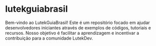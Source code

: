# lutekguiabrasil
Bem-vindo ao LutekGuiaBrasil! Este é um repositório focado em ajudar desenvolvedores iniciantes através de exemplos de códigos, tutoriais e recursos. Nosso objetivo é facilitar a aprendizagem e incentivar a contribuição para a comunidade LutekDev.
